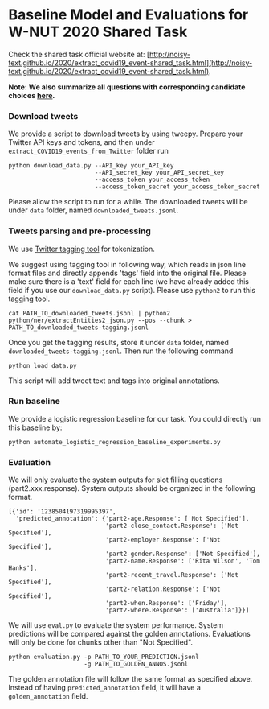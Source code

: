 
# Baseline Model and Evaluations for W-NUT 2020 Shared Task

Check the shared task official website at: [http://noisy-text.github.io/2020/extract_covid19_event-shared_task.html](http://noisy-text.github.io/2020/extract_covid19_event-shared_task.html).

**Note: We also summarize all questions with corresponding candidate choices [here](https://docs.google.com/document/d/1OWFTXOZpoXNrDULq6PFXvIGarSZwpU-uLQRuV4wrJwI/edit?usp=sharing).**

### Download tweets

We provide a script to download tweets by using tweepy. Prepare your Twitter API keys and tokens, and then under `extract_COVID19_events_from_Twitter` folder run

```angular2
python download_data.py --API_key your_API_key
                        --API_secret_key your_API_secret_key
                        --access_token your_access_token
                        --access_token_secret your_access_token_secret 
```

Please allow the script to run for a while. The downloaded tweets will be under `data` folder, named `downloaded_tweets.jsonl`.

### Tweets parsing and pre-processing

We use [Twitter tagging tool](https://github.com/aritter/twitter_nlp) for tokenization.

We suggest using tagging tool in following way, which reads in json line format files and directly appends 'tags' field into the original file. Please make sure there is a 'text' field for each line (we have already added this field if you use our `download_data.py` script). Please use `python2` to run this tagging tool.

```angular2
cat PATH_TO_downloaded_tweets.jsonl | python2 python/ner/extractEntities2_json.py --pos --chunk > PATH_TO_downloaded_tweets-tagging.jsonl
```

Once you get the tagging results, store it under `data` folder, named `downloaded_tweets-tagging.jsonl`. Then run the following command

```angular2
python load_data.py
```

This script will add tweet text and tags into original annotations.

### Run baseline

We provide a logistic regression baseline for our task. You could directly run this baseline by:

```python automate_logistic_regression_baseline_experiments.py```

### Evaluation

We will only evaluate the system outputs for slot filling questions (part2.xxx.response). System outputs should be organized in the following format.

```angular2
[{'id': '1238504197319995397',
  'predicted_annotation': {'part2-age.Response': ['Not Specified'],
                           'part2-close_contact.Response': ['Not Specified'],
                           'part2-employer.Response': ['Not Specified'],
                           'part2-gender.Response': ['Not Specified'],
                           'part2-name.Response': ['Rita Wilson', 'Tom Hanks'],
                           'part2-recent_travel.Response': ['Not Specified'],
                           'part2-relation.Response': ['Not Specified'],
                           'part2-when.Response': ['Friday'],
                           'part2-where.Response': ['Australia']}}]
```

We will use `eval.py` to evaluate the system performance. System predictions will be compared against the golden annotations. Evaluations will only be done for chunks other than "Not Specified". 

```angular2
python evaluation.py -p PATH_TO_YOUR_PREDICTION.jsonl
                     -g PATH_TO_GOLDEN_ANNOS.jsonl
```

The golden annotation file will follow the same format as specified above. Instead of having `predicted_annotation` field, it will have a `golden_annotation` field.



